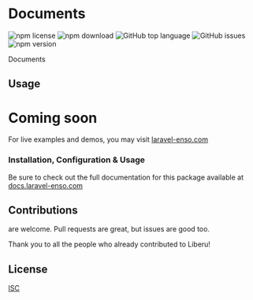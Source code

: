 # Documents

![npm license](https://img.shields.io/npm/l/@enso-ui/documents.svg) 
![npm download](https://img.shields.io/npm/dm/@enso-ui/documents.svg) 
![GitHub top language](https://img.shields.io/github/languages/top/enso-ui/documents.svg) 
![GitHub issues](https://img.shields.io/github/issues/enso-ui/documents.svg) 
![npm version](https://img.shields.io/npm/v/@enso-ui/documents.svg) 

Documents

## Usage

# Coming soon

For live examples and demos, you may visit [laravel-enso.com](https://www.laravel-enso.com)

### Installation, Configuration & Usage

Be sure to check out the full documentation for this package available at [docs.laravel-enso.com](https://docs.laravel-enso.com/frontend/documents.html)

## Contributions

are welcome. Pull requests are great, but issues are good too.

Thank you to all the people who already contributed to Liberu!

## License

[ISC](https://opensource.org/licenses/ISC)

